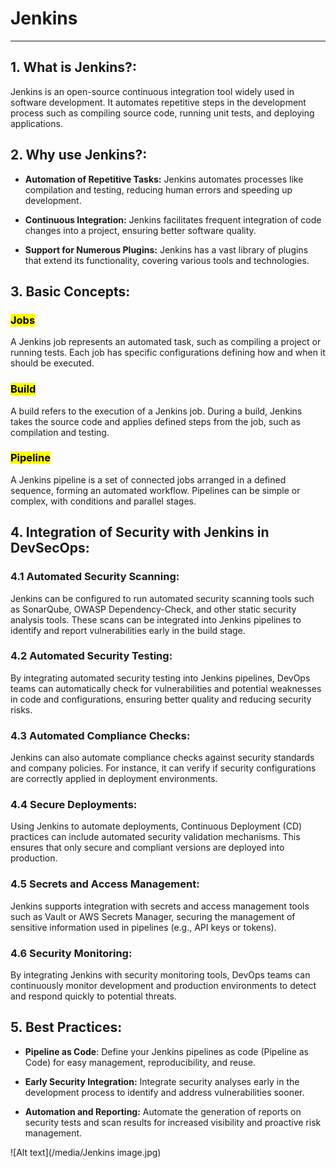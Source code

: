 # Jenkins

---

## 1. **What is Jenkins?**:

Jenkins is an open-source continuous integration tool widely used in software development. It automates repetitive steps in the development process such as compiling source code, running unit tests, and deploying applications.

## 2. **Why use Jenkins?**:

- **Automation of Repetitive Tasks:** Jenkins automates processes like compilation and testing, reducing human errors and speeding up development.

- **Continuous Integration:** Jenkins facilitates frequent integration of code changes into a project, ensuring better software quality.

- **Support for Numerous Plugins:** Jenkins has a vast library of plugins that extend its functionality, covering various tools and technologies.

## 3. **Basic Concepts**:

### <mark> Jobs </mark>

A Jenkins job represents an automated task, such as compiling a project or running tests. Each job has specific configurations defining how and when it should be executed.

### <mark> Build </mark>

A build refers to the execution of a Jenkins job. During a build, Jenkins takes the source code and applies defined steps from the job, such as compilation and testing.

### <mark> Pipeline </mark>

A Jenkins pipeline is a set of connected jobs arranged in a defined sequence, forming an automated workflow. Pipelines can be simple or complex, with conditions and parallel stages.

## 4. **Integration of Security with Jenkins in DevSecOps**:

### 4.1 **Automated Security Scanning**:

Jenkins can be configured to run automated security scanning tools such as SonarQube, OWASP Dependency-Check, and other static security analysis tools. These scans can be integrated into Jenkins pipelines to identify and report vulnerabilities early in the build stage.

### 4.2 **Automated Security Testing**:

By integrating automated security testing into Jenkins pipelines, DevOps teams can automatically check for vulnerabilities and potential weaknesses in code and configurations, ensuring better quality and reducing security risks.

### 4.3 **Automated Compliance Checks**:

Jenkins can also automate compliance checks against security standards and company policies. For instance, it can verify if security configurations are correctly applied in deployment environments.

### 4.4 **Secure Deployments**:

Using Jenkins to automate deployments, Continuous Deployment (CD) practices can include automated security validation mechanisms. This ensures that only secure and compliant versions are deployed into production.

### 4.5 **Secrets and Access Management**:

Jenkins supports integration with secrets and access management tools such as Vault or AWS Secrets Manager, securing the management of sensitive information used in pipelines (e.g., API keys or tokens).

### 4.6 **Security Monitoring**:

By integrating Jenkins with security monitoring tools, DevOps teams can continuously monitor development and production environments to detect and respond quickly to potential threats.

## 5. **Best Practices**:

- **Pipeline as Code**: Define your Jenkins pipelines as code (Pipeline as Code) for easy management, reproducibility, and reuse.

- **Early Security Integration:** Integrate security analyses early in the development process to identify and address vulnerabilities sooner.

- **Automation and Reporting:** Automate the generation of reports on security tests and scan results for increased visibility and proactive risk management.

![Alt text](/media/Jenkins image.jpg)
